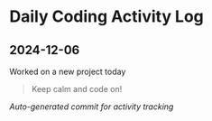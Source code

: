 # Daily Coding Activity Log

## 2024-12-06

Worked on a new project today

> Keep calm and code on!

*Auto-generated commit for activity tracking*
